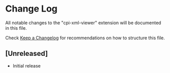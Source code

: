 # Change Log

All notable changes to the "cpi-xml-viewer" extension will be documented in this file.

Check [Keep a Changelog](http://keepachangelog.com/) for recommendations on how to structure this file.

## [Unreleased]

- Initial release